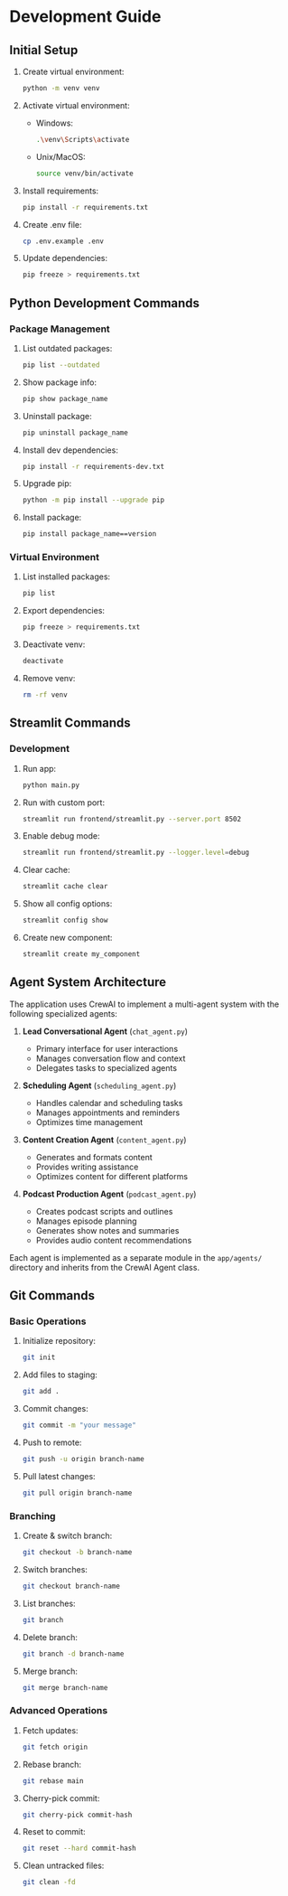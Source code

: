 # Development Guide

## Initial Setup

1. Create virtual environment:

   ```bash
   python -m venv venv
   ```

2. Activate virtual environment:
   - Windows:

     ```bash
     .\venv\Scripts\activate
     ```

   - Unix/MacOS:

     ```bash
     source venv/bin/activate
     ```

3. Install requirements:

   ```bash
   pip install -r requirements.txt
   ```

4. Create .env file:

   ```bash
   cp .env.example .env
   ```

5. Update dependencies:

   ```bash
   pip freeze > requirements.txt
   ```

## Python Development Commands

### Package Management

1. List outdated packages:

   ```bash
   pip list --outdated
   ```

2. Show package info:

   ```bash
   pip show package_name
   ```

3. Uninstall package:

   ```bash
   pip uninstall package_name
   ```

4. Install dev dependencies:

   ```bash
   pip install -r requirements-dev.txt
   ```

5. Upgrade pip:

   ```bash
   python -m pip install --upgrade pip
   ```

6. Install package:

   ```bash
   pip install package_name==version
   ```

### Virtual Environment

1. List installed packages:

   ```bash
   pip list
   ```

2. Export dependencies:

   ```bash
   pip freeze > requirements.txt
   ```

3. Deactivate venv:

   ```bash
   deactivate
   ```

4. Remove venv:

   ```bash
   rm -rf venv
   ```

## Streamlit Commands

### Development

1. Run app:

   ```bash
   python main.py
   ```

2. Run with custom port:

   ```bash
   streamlit run frontend/streamlit.py --server.port 8502
   ```

3. Enable debug mode:

   ```bash
   streamlit run frontend/streamlit.py --logger.level=debug
   ```

4. Clear cache:

   ```bash
   streamlit cache clear
   ```

5. Show all config options:

   ```bash
   streamlit config show
   ```

6. Create new component:

   ```bash
   streamlit create my_component
   ```

## Agent System Architecture

The application uses CrewAI to implement a multi-agent system with the following specialized agents:

1. **Lead Conversational Agent** (`chat_agent.py`)
   - Primary interface for user interactions
   - Manages conversation flow and context
   - Delegates tasks to specialized agents

2. **Scheduling Agent** (`scheduling_agent.py`)
   - Handles calendar and scheduling tasks
   - Manages appointments and reminders
   - Optimizes time management

3. **Content Creation Agent** (`content_agent.py`)
   - Generates and formats content
   - Provides writing assistance
   - Optimizes content for different platforms

4. **Podcast Production Agent** (`podcast_agent.py`)
   - Creates podcast scripts and outlines
   - Manages episode planning
   - Generates show notes and summaries
   - Provides audio content recommendations

Each agent is implemented as a separate module in the `app/agents/` directory and inherits from the CrewAI Agent class.

## Git Commands

### Basic Operations

1. Initialize repository:

   ```bash
   git init
   ```

2. Add files to staging:

   ```bash
   git add .
   ```

3. Commit changes:

   ```bash
   git commit -m "your message"
   ```

4. Push to remote:

   ```bash
   git push -u origin branch-name
   ```

5. Pull latest changes:

   ```bash
   git pull origin branch-name
   ```

### Branching

1. Create & switch branch:

   ```bash
   git checkout -b branch-name
   ```

2. Switch branches:

   ```bash
   git checkout branch-name
   ```

3. List branches:

   ```bash
   git branch
   ```

4. Delete branch:

   ```bash
   git branch -d branch-name
   ```

5. Merge branch:

   ```bash
   git merge branch-name
   ```

### Advanced Operations

1. Fetch updates:

   ```bash
   git fetch origin
   ```

2. Rebase branch:

   ```bash
   git rebase main
   ```

3. Cherry-pick commit:

   ```bash
   git cherry-pick commit-hash
   ```

4. Reset to commit:

   ```bash
   git reset --hard commit-hash
   ```

5. Clean untracked files:

   ```bash
   git clean -fd
   ```
